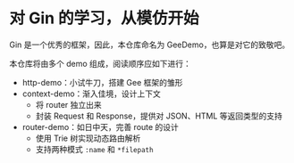 # 对 Gin 的学习，从模仿开始
Gin 是一个优秀的框架，因此，本仓库命名为 GeeDemo，也算是对它的致敬吧。

本仓库将由多个 demo 组成，阅读顺序应如下进行：
- http-demo：小试牛刀，搭建 Gee 框架的雏形
- context-demo：渐入佳境，设计上下文
  - 将 router 独立出来
  - 封装 Request 和  Response，提供对 JSON、HTML 等返回类型的支持
- router-demo：如日中天，完善 route 的设计
  - 使用 Trie 树实现动态路由解析
  - 支持两种模式 `:name` 和 `*filepath` 